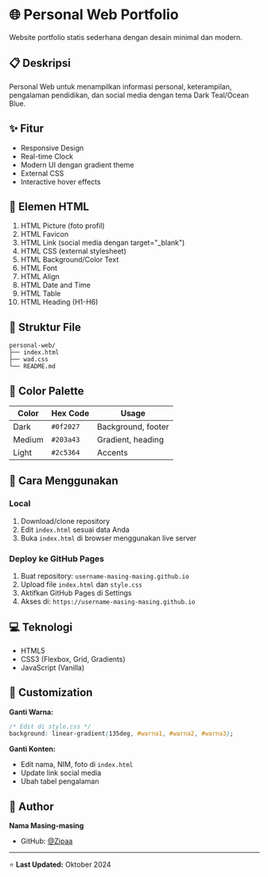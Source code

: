# 🌐 Personal Web Portfolio

Website portfolio statis sederhana dengan desain minimal dan modern.

## 📋 Deskripsi

Personal Web untuk menampilkan informasi personal, keterampilan, pengalaman pendidikan, dan social media dengan tema Dark Teal/Ocean Blue.

## ✨ Fitur

- Responsive Design
- Real-time Clock
- Modern UI dengan gradient theme
- External CSS
- Interactive hover effects

## 🎯 Elemen HTML

1. HTML Picture (foto profil)
2. HTML Favicon
3. HTML Link (social media dengan target="_blank")
4. HTML CSS (external stylesheet)
5. HTML Background/Color Text
6. HTML Font
7. HTML Align
8. HTML Date and Time
9. HTML Table
10. HTML Heading (H1-H6)

## 📁 Struktur File

```
personal-web/
├── index.html
├── wad.css
└── README.md
```

## 🎨 Color Palette

| Color | Hex Code | Usage |
|-------|----------|-------|
| Dark | `#0f2027` | Background, footer |
| Medium | `#203a43` | Gradient, heading |
| Light | `#2c5364` | Accents |

## 🚀 Cara Menggunakan

### Local
1. Download/clone repository
2. Edit `index.html` sesuai data Anda
3. Buka `index.html` di browser menggunakan live server

### Deploy ke GitHub Pages
1. Buat repository: `username-masing-masing.github.io`
2. Upload file `index.html` dan `style.css`
3. Aktifkan GitHub Pages di Settings
4. Akses di: `https://username-masing-masing.github.io`

## 💻 Teknologi

- HTML5
- CSS3 (Flexbox, Grid, Gradients)
- JavaScript (Vanilla)

## 📝 Customization

**Ganti Warna:**
```css
/* Edit di style.css */
background: linear-gradient(135deg, #warna1, #warna2, #warna3);
```

**Ganti Konten:**
- Edit nama, NIM, foto di `index.html`
- Update link social media
- Ubah tabel pengalaman

## 👤 Author

**Nama Masing-masing**
- GitHub: [@Zipaa](https://github.com/Zipaa)

---

⭐ **Last Updated:** Oktober 2024
